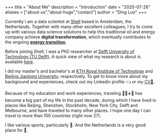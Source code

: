 +++
title = "About Me"
description = "Introduction"
date = "2020-07-26"
aliases = ["about-us","about-hugo","contact"]
author = "Ding Luo"
+++

Currently I am a data scientist at [Shell](https://www.shell.com/) based in Amsterdam, the Netherlands. Together with many other excellent colleagues, I try to come up with various data science solutions to help this traditional oil and energy company achieve **digital transformation**, which eventually contributes to the ongoing [**energy transition**](https://www.irena.org/energytransition).  

Before joining Shell, I was a PhD researcher at [Delft University of Technology (TU Delft)](https://www.tudelft.nl/en/). A quick view of what my research is about is available [here](../post/phd).

I did my master's and bachelor's at [KTH Royal Institute of Technology](https://www.kth.se/en) and [Beijing Jiaotong University](http://en.njtu.edu.cn/), respectively. To get to know more about my background and experiences, check out my Linkedin profile :point_left: or my [CV:page_facing_up:](https://github.com/dingdl/cv).

Because of my education and work experiences, traveling :train::car::airplane::ship: has become a big part of my life in the past decade, during which I have lived in places like Beijing, Shenzhen, Stockholm, New York City, Delft and Melbourne, and have traveled to many other places. I hope one day I can travel to more than 100 countries (right now 27).

I like various sports, particularly :basketball:. And the Netherlands is a very good place for :bicyclist:.
